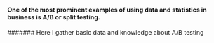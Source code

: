 #### One of the most prominent examples of using data and statistics in business is A/B or split testing. 

####### Here I gather basic data and knowledge about A/B testing
